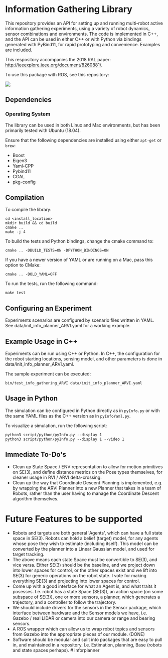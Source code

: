 # Information Gathering Library

This repository provides an API for setting up and running multi-robot active information gathering experiments, using a variety of robot dynamics, sensor combinations and environments. The code is implemented in C++, and the API can be used in either C++ or with Python via bindings generated with PyBind11, for rapid prototyping and convenience. Examples are included. 

This respository accompanies the 2018 RAL paper: http://ieeexplore.ieee.org/document/8260881/. 

To use this package with ROS, see this repository:

![](data/videos/5_target_fast.gif)

## Dependencies
### Operating System 
The library can be used in both Linux and Mac environments, but has been primarily tested with Ubuntu (18.04).

Ensure that the following dependencies are installed using either `apt-get` or `brew`:

- Boost
- Eigen3
- Yaml-CPP
- Pybind11
- CGAL
- pkg-config

## Compilation
To compile the library:

    cd <install_location>
    mkdir build && cd build
    cmake .. 
    make -j 4

To build the tests and Python bindings, change the cmake command to:
	
	cmake .. -DBUILD_TESTS=ON -DPYTHON_BINDINGS=ON

If you have a newer version of YAML or are running on a Mac, pass this option to CMake:

    cmake .. -DOLD_YAML=OFF 

To run the tests, run the following command:
	
	make test

## Configuring an Experiment
Experiments scenarios are configured by scenario files written in YAML. See data/init_info_planner_ARVI.yaml for a working example. 

## Example Usage in C++

Experiments can be run using C++ or Python. In C++, the configuration for the robot starting locations, sensing model, and other parameters is done in data/init_info_planner_ARVI.yaml. 

The sample experiment can be executed:

    bin/test_info_gathering_ARVI data/init_info_planner_ARVI.yaml

## Usage in Python

The simulation can be configured in Python directly as in `pyInfo.py` or with the same YAML files as the C++ version as in `pyInfoYaml.py`.

To visualize a simulation, run the following script:

    python3 script/python/pyInfo.py --display 1
    python3 script/python/pyInfo.py --display 1 --video 1
    

## Immediate To-Do's
- Clean up State Space / ENV representation to allow for motion primitives on SE(3), and define distance metrics 
on the Pose types themselves, for cleaner usage in RVI / ARVI delta-crossing.
- Clean up the way that Coordinate Descent Planning is implemented, e.g. by wrapping
the ARVI Planner into a new Planner that takes in a team of Robots, rather than the user having to manage
the Coordinate Descent algorithm themselves.

# Future Features to be supported
- Robots and targets are both general 'Agents', which can have a full state space in SE(3). Robots can hold a belief (target) model, for any agents whose pose they wish to estimate (including itself). This model can be converted by the planner into a Linear Gaussian model, and used for target tracking.
- The above means each state Space must be convertible to SE(3), and vice versa. Either SE(3) should be the baseline, and we project down into lower spaces for control, or the other spaces exist and we lift into SE(3) for generic operations on the robot state. I vote for making everything SE(3) and projecting into lower spaces for control.
- Come up with a good interface for what an Agent is, and what traits it posesses. I.e. robot has a state Space (SE(3)), an action space (on some subspace of SE(3)), one or more sensors, a planner, which generates a trajectory, and a controller to follow the trajectory. 
- We should include drivers for the sensors in the Sensor package, which interface between hardware and the Sensor models we have, i.e. Gazebo / real LIDAR or camera into our camera or range and bearing sensors.
- A ROS wrapper which can allow us to wrap robot topics and sensors from Gazebo into the appropriate pieces of our module. (DONE)
- Software should be modular and split into packages that are easy to pull in, and maintained in a repository. I.e. Estimation, planning, Base (robots and state spaces perhaps).
#   i n f o r p l a n n e r  
 